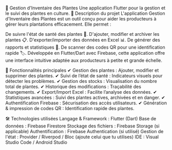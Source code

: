 🌱 Gestion d'Inventaire des Plantes
Une application Flutter pour la gestion et le suivi des plantes en culture.
📌 Description du projet
L'application Gestion d'Inventaire des Plantes est un outil conçu pour aider les producteurs à gérer leurs plantations efficacement. Elle permet :

De suivre l'état de santé des plantes 🌿.
D'ajouter, modifier et archiver les plantes 📋.
D'exporter/importer des données en Excel 📊.
De générer des rapports et statistiques 🔎.
De scanner des codes QR pour une identification rapide 🏷️.
Développée en Flutter/Dart avec Firebase, cette application offre une interface intuitive adaptée aux producteurs à petite et grande échelle.

🚀 Fonctionnalités principales
✔ Gestion des plantes : Ajouter, modifier et supprimer des plantes.
✔ Suivi de l’état de santé : Indicateurs visuels pour détecter les problèmes.
✔ Gestion des stocks : Visualisation du nombre total de plantes.
✔ Historique des modifications : Traçabilité des changements.
✔ Export/Import Excel : Facilite l’analyse des données.
✔ Statistiques avancées : Suivi des plantes actives, archivées et en danger.
✔ Authentification Firebase : Sécurisation des accès utilisateurs.
✔ Génération & impression de codes QR : Identification rapide des plantes.

🛠️ Technologies utilisées
Langage & Framework : Flutter (Dart)
Base de données : Firebase Firestore
Stockage des fichiers : Firebase Storage (si applicable)
Authentification : Firebase Authentication (si utilisé)
Gestion de l'état : Provider / Riverpod / Bloc (ajoute celui que tu utilises)
IDE : Visual Studio Code / Android Studio
